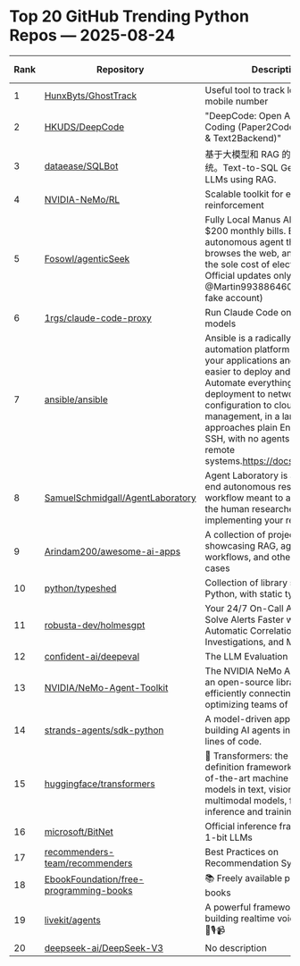 # Top 20 GitHub Trending Python Repos — 2025-08-24

| Rank | Repository | Description | Stars Today |
|------|------------|-------------|-------------|
| 1 | [HunxByts/GhostTrack](https://github.com/HunxByts/GhostTrack) | Useful tool to track location or mobile number | 440 |
| 2 | [HKUDS/DeepCode](https://github.com/HKUDS/DeepCode) | "DeepCode: Open Agentic Coding (Paper2Code & Text2Web & Text2Backend)" | 345 |
| 3 | [dataease/SQLBot](https://github.com/dataease/SQLBot) | 基于大模型和 RAG 的智能问数系统。Text-to-SQL Generation via LLMs using RAG. | 174 |
| 4 | [NVIDIA-NeMo/RL](https://github.com/NVIDIA-NeMo/RL) | Scalable toolkit for efficient model reinforcement | 8 |
| 5 | [Fosowl/agenticSeek](https://github.com/Fosowl/agenticSeek) | Fully Local Manus AI. No APIs, No $200 monthly bills. Enjoy an autonomous agent that thinks, browses the web, and code for the sole cost of electricity. 🔔 Official updates only via twitter @Martin993886460 (Beware of fake account) | 156 |
| 6 | [1rgs/claude-code-proxy](https://github.com/1rgs/claude-code-proxy) | Run Claude Code on OpenAI models | 13 |
| 7 | [ansible/ansible](https://github.com/ansible/ansible) | Ansible is a radically simple IT automation platform that makes your applications and systems easier to deploy and maintain. Automate everything from code deployment to network configuration to cloud management, in a language that approaches plain English, using SSH, with no agents to install on remote systems.https://docs.ansible.com. | 18 |
| 8 | [SamuelSchmidgall/AgentLaboratory](https://github.com/SamuelSchmidgall/AgentLaboratory) | Agent Laboratory is an end-to-end autonomous research workflow meant to assist you as the human researcher toward implementing your research ideas | 35 |
| 9 | [Arindam200/awesome-ai-apps](https://github.com/Arindam200/awesome-ai-apps) | A collection of projects showcasing RAG, agents, workflows, and other AI use cases | 160 |
| 10 | [python/typeshed](https://github.com/python/typeshed) | Collection of library stubs for Python, with static types | 4 |
| 11 | [robusta-dev/holmesgpt](https://github.com/robusta-dev/holmesgpt) | Your 24/7 On-Call AI Agent - Solve Alerts Faster with Automatic Correlations, Investigations, and More | 17 |
| 12 | [confident-ai/deepeval](https://github.com/confident-ai/deepeval) | The LLM Evaluation Framework | 40 |
| 13 | [NVIDIA/NeMo-Agent-Toolkit](https://github.com/NVIDIA/NeMo-Agent-Toolkit) | The NVIDIA NeMo Agent toolkit is an open-source library for efficiently connecting and optimizing teams of AI agents. | 7 |
| 14 | [strands-agents/sdk-python](https://github.com/strands-agents/sdk-python) | A model-driven approach to building AI agents in just a few lines of code. | 29 |
| 15 | [huggingface/transformers](https://github.com/huggingface/transformers) | 🤗 Transformers: the model-definition framework for state-of-the-art machine learning models in text, vision, audio, and multimodal models, for both inference and training. | 44 |
| 16 | [microsoft/BitNet](https://github.com/microsoft/BitNet) | Official inference framework for 1-bit LLMs | 106 |
| 17 | [recommenders-team/recommenders](https://github.com/recommenders-team/recommenders) | Best Practices on Recommendation Systems | 37 |
| 18 | [EbookFoundation/free-programming-books](https://github.com/EbookFoundation/free-programming-books) | 📚 Freely available programming books | 142 |
| 19 | [livekit/agents](https://github.com/livekit/agents) | A powerful framework for building realtime voice AI agents 🤖🎙️📹 | 22 |
| 20 | [deepseek-ai/DeepSeek-V3](https://github.com/deepseek-ai/DeepSeek-V3) | No description | 46 |
